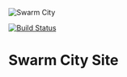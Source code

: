 ![Swarm City](https://github.com/swarmcity/sc-boardwalk-production/blob/master/images/icons/icon-48x48.png?raw=true "Swarm City")

[![Build Status](https://travis-ci.org/swarmcity/SwarmCityDapp-Polymer3.svg?branch=master)](https://travis-ci.org/swarmcity/SwarmCityDapp-Polymer3)

# Swarm City Site